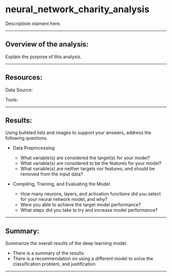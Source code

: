 # neural_network_charity_analysis

Descriptioin stament here.

---

## Overview of the analysis: 

Explain the purpose of this analysis.

---

## Resources:

Data Source:

Tools:

---

## Results: 

Using bulleted lists and images to support your answers, address the following questions.

* Data Preprocessing
    * What variable(s) are considered the target(s) for your model?
    * What variable(s) are considered to be the features for your model?
    * What variable(s) are neither targets nor features, and should be removed from the input data?

* Compiling, Training, and Evaluating the Model
    * How many neurons, layers, and activation functions did you select for your neural network model, and why?
    * Were you able to achieve the target model performance?
    * What steps did you take to try and increase model performance?

---

## Summary:

Summarize the overall results of the deep learning model. 
* There is a summary of the results
* There is a recommendation on using a different model to solve the classification problem, and justification
---